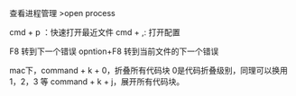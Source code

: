 查看进程管理 >open process

cmd + p ：快速打开最近文件
cmd + ,: 打开配置

F8	转到下一个错误
opntion+F8	转到当前文件的下一个错误

mac下，command + k + 0，折叠所有代码块
0是代码折叠级别，同理可以换用1，2，3 等
command + k + j，展开所有代码块。
